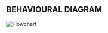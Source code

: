 ## BEHAVIOURAL DIAGRAM

![Flowchart](https://user-images.githubusercontent.com/94114144/144385526-720b09c8-552b-45f4-8d1f-5058e9f2ab22.jpeg)

